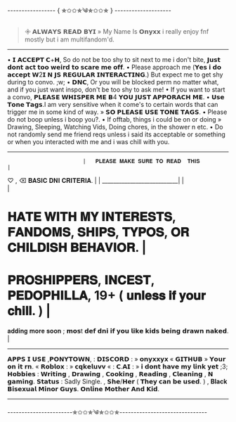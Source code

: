 ----------------- { ✯✩✩✯༄✯✩✩✯ } --------------------
> 𖧷 𝗔𝗟𝗪𝗔𝗬𝗦 𝗥𝗘𝗔𝗗 𝗕𝗬𝗜 » My Name Is 𝗢𝗻𝘆𝘅𝘅
i really enjoy fnf mostly but i am multifandom'd.
_____________________________________________________________________________________________________________________________________________

• 𝗜 𝗔𝗖𝗖𝗘𝗣𝗧 𝗖+𝗛, So do not be too shy to sit next to me i don't bite, 𝗝𝘂𝘀𝘁 𝗱𝗼𝗻𝘁 𝗮𝗰𝘁 𝘁𝗼𝗼 𝘄𝗲𝗶𝗿𝗱 𝘁𝗼 𝘀𝗰𝗮𝗿𝗲 𝗺𝗲 𝗼𝗳𝗳.
• Please approach me (𝗬𝗲𝘀 𝗶 𝗱𝗼 𝗮𝗰𝗰𝗲𝗽𝘁 𝗪2𝗜 𝗡 𝗝𝗦 𝗥𝗘𝗚𝗨𝗟𝗔𝗥 𝗜𝗡𝗧𝗘𝗥𝗔𝗖𝗧𝗜𝗡𝗚.) But expect me to get shy during to convo. ;w;
• 𝗗𝗡𝗖, Or you will be blocked perm no matter what, and if you just want inspo, don't be too shy to ask me!
• If you want to start a convo, 𝗣𝗟𝗘𝗔𝗦𝗘 𝗪𝗛𝗜𝗦𝗣𝗘𝗥 𝗠𝗘 𝗕4 𝗬𝗢𝗨 𝗝𝗨𝗦𝗧 𝗔𝗣𝗣𝗢𝗥𝗔𝗖𝗛 𝗠𝗘.
• 𝗨𝘀𝗲 𝗧𝗼𝗻𝗲 𝗧𝗮𝗴𝘀.I am very sensitive when it come's to certain words that can trigger me in some kind of way. » 𝗦𝗢 𝗣𝗟𝗘𝗔𝗦𝗘 𝗨𝗦𝗘 𝗧𝗢𝗡𝗘 𝗧𝗔𝗚𝗦.
• Please do not boop unless i boop you?.
• If offtab, things i could be on or doing » Drawing, Sleeping, Watching Vids, Doing chores, in the shower n etc.
• Do not randomly send me friend reqs unless i said its acceptable or something or when you interacted with me and i was chill with you.

____________________________________________________________________________________________________________________________________________
                            |   𝐏𝐋𝐄𝐀𝐒𝐄 𝐌𝐀𝐊𝐄 𝐒𝐔𝐑𝐄 𝐓𝐎 𝐑𝐄𝐀𝐃  𝐓𝐇𝐈𝐒                  |
 ♡︎ , ⌫ 𝐁𝐀𝐒𝐈𝐂 𝐃𝐍𝐈 𝐂𝐑𝐈𝐓𝐄𝐑𝐈𝐀. |                                                     |
 ___________________________|                                                     |                                                                                      
                                                                                  |               
 # 𝐇𝐀𝐓𝐄 𝐖𝐈𝐓𝐇 𝐌𝐘 𝐈𝐍𝐓𝐄𝐑𝐄𝐒𝐓𝐒, 𝐅𝐀𝐍𝐃𝐎𝐌𝐒, 𝐒𝐇𝐈𝐏𝐒, 𝐓𝐘𝐏𝐎𝐒, 𝐎𝐑 𝐂𝐇𝐈𝐋𝐃𝐈𝐒𝐇 𝐁𝐄𝐇𝐀𝐕𝐈𝐎𝐑. |
 # 𝐏𝐑𝐎𝐒𝐇𝐈𝐏𝐏𝐄𝐑𝐒, 𝐈𝐍𝐂𝐄𝐒𝐓, 𝐏𝐄𝐃𝐎𝐏𝐇𝐈𝐋𝐋𝐀, 19+ ( 𝐮𝐧𝐥𝐞𝐬𝐬 𝐢𝐟 𝐲𝐨𝐮𝐫 𝐜𝐡𝐢𝐥𝐥. )                     |
𝐚𝐝𝐝𝐢𝐧𝐠 𝐦𝐨𝐫𝐞 𝐬𝐨𝐨𝐧      ; 𝗺𝗼𝘀t 𝗱𝗲𝗳 𝗱𝗻𝗶 𝗶𝗳 𝘆𝗼𝘂 𝗹𝗶𝗸𝗲 𝗸𝗶𝗱𝘀 𝗯𝗲𝗶𝗻𝗴 𝗱𝗿𝗮𝘄𝗻 𝗻𝗮𝗸𝗲𝗱.                |
___________________________________________________________________________________
𝗔𝗣𝗣𝗦 𝗜 𝗨𝗦𝗘 ,𝗣𝗢𝗡𝗬𝗧𝗢𝗪𝗡, :  𝗗𝗜𝗦𝗖𝗢𝗥𝗗 : » 𝗼𝗻𝘆𝘅𝘅𝘆𝘅 « 𝗚𝗜𝗧𝗛𝗨𝗕 » 𝗬𝗼𝘂𝗿 𝗼𝗻 𝗶𝘁 𝗿𝗻. « 𝗥𝗼𝗯𝗹𝗼𝘅 : » 𝗰𝗾𝗸𝗲𝗹𝘂𝘃𝘃 « : 𝗖.𝗔𝗜 : » 𝗶 𝗱𝗼𝗻𝘁 𝗵𝗮𝘃𝗲 𝗺𝘆 𝗹𝗶𝗻𝗸 𝘆𝗲𝘁 ;3;
𝗛𝗼𝗯𝗯𝗶𝗲𝘀 : 𝗪𝗿𝗶𝘁𝗶𝗻𝗴 , 𝗗𝗿𝗮𝘄𝗶𝗻𝗴 , 𝗖𝗼𝗼𝗸𝗶𝗻𝗴 , 𝗥𝗲𝗮𝗱𝗶𝗻𝗴 , 𝗖𝗹𝗲𝗮𝗻𝗶𝗻𝗴 , 𝗡 𝗴𝗮𝗺𝗶𝗻𝗴.
𝗦𝘁𝗮𝘁𝘂𝘀 : Sadly Single. , 𝗦𝗵𝗲/𝗛𝗲𝗿 ( 𝗧𝗵𝗲𝘆 𝗰𝗮𝗻 𝗯𝗲 𝘂𝘀𝗲𝗱. ) , **Black** 𝗕𝗶𝘀𝗲𝘅𝘂𝗮𝗹 𝗠𝗶𝗻𝗼𝗿 𝗚𝘂𝘆𝘀. 𝗢𝗻𝗹𝗶𝗻𝗲 𝗠𝗼𝘁𝗵𝗲𝗿 𝗔𝗻𝗱 𝗞𝗶𝗱.
_________________________________________________________________________________________________________________________________
-----------------------✯✩✩✯༄✯✩✩✯-------------------------------
